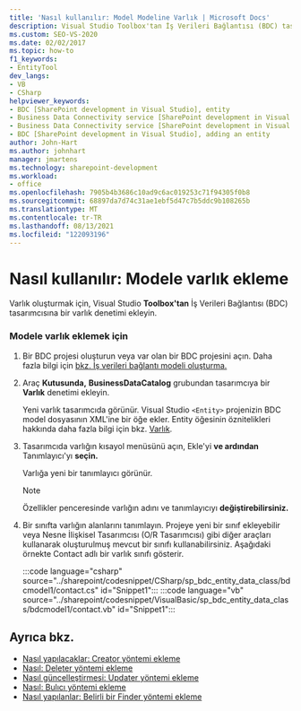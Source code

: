 ```yaml
---
title: 'Nasıl kullanılır: Model Modeline Varlık | Microsoft Docs'
description: Visual Studio Toolbox'tan İş Verileri Bağlantısı (BDC) tasarımcısına varlık denetimi ekleyerek modele varlık ekleyin.
ms.custom: SEO-VS-2020
ms.date: 02/02/2017
ms.topic: how-to
f1_keywords:
- EntityTool
dev_langs:
- VB
- CSharp
helpviewer_keywords:
- BDC [SharePoint development in Visual Studio], entity
- Business Data Connectivity service [SharePoint development in Visual Studio], adding an entity
- Business Data Connectivity service [SharePoint development in Visual Studio], entity
- BDC [SharePoint development in Visual Studio], adding an entity
author: John-Hart
ms.author: johnhart
manager: jmartens
ms.technology: sharepoint-development
ms.workload:
- office
ms.openlocfilehash: 7905b4b3686c10ad9c6ac019253c71f94305f0b8
ms.sourcegitcommit: 68897da7d74c31ae1ebf5d47c7b5ddc9b108265b
ms.translationtype: MT
ms.contentlocale: tr-TR
ms.lasthandoff: 08/13/2021
ms.locfileid: "122093196"
---
```

# <a name="how-to-add-an-entity-to-a-model"></a>Nasıl kullanılır: Modele varlık ekleme
  Varlık oluşturmak için, Visual Studio **Toolbox'tan** İş Verileri Bağlantısı (BDC) tasarımcısına bir varlık denetimi ekleyin.

### <a name="to-add-an-entity-to-the-model"></a>Modele varlık eklemek için

1. Bir BDC projesi oluşturun veya var olan bir BDC projesini açın. Daha fazla bilgi için [bkz. İş verileri bağlantı modeli oluşturma.](../sharepoint/creating-a-business-data-connectivity-model.md)

2. Araç **Kutusunda,** **BusinessDataCatalog** grubundan tasarımcıya bir **Varlık** denetimi ekleyin.

     Yeni varlık tasarımcıda görünür. Visual Studio `<Entity>` projenizin BDC model dosyasının XML'ine bir öğe ekler. Entity öğesinin öznitelikleri hakkında daha fazla bilgi için bkz. [Varlık](/previous-versions/office/developer/sharepoint-2010/ee558325(v=office.14)).

3. Tasarımcıda varlığın kısayol menüsünü açın, Ekle'yi **ve ardından** Tanımlayıcı'yı **seçin.**

     Varlığa yeni bir tanımlayıcı görünür.

    > [!NOTE]
    > Özellikler penceresinde varlığın adını ve tanımlayıcıyı **değiştirebilirsiniz.**

4. Bir sınıfta varlığın alanlarını tanımlayın. Projeye yeni bir sınıf ekleyebilir veya Nesne İlişkisel Tasarımcısı (O/R Tasarımcısı) gibi diğer araçları kullanarak oluşturulmuş mevcut bir sınıfı kullanabilirsiniz. Aşağıdaki örnekte Contact adlı bir varlık sınıfı gösterir.

    :::code language="csharp" source="../sharepoint/codesnippet/CSharp/sp_bdc_entity_data_class/bdcmodel1/contact.cs" id="Snippet1":::
    :::code language="vb" source="../sharepoint/codesnippet/VisualBasic/sp_bdc_entity_data_class/bdcmodel1/contact.vb" id="Snippet1":::

## <a name="see-also"></a>Ayrıca bkz.
- [Nasıl yapılacaklar: Creator yöntemi ekleme](../sharepoint/how-to-add-a-creator-method.md)
- [Nasıl: Deleter yöntemi ekleme](../sharepoint/how-to-add-a-deleter-method.md)
- [Nasıl güncelleştirmesi: Updater yöntemi ekleme](../sharepoint/how-to-add-an-updater-method.md)
- [Nasıl: Bulıcı yöntemi ekleme](../sharepoint/how-to-add-a-finder-method.md)
- [Nasıl yapılanlar: Belirli bir Finder yöntemi ekleme](../sharepoint/how-to-add-a-specific-finder-method.md)
